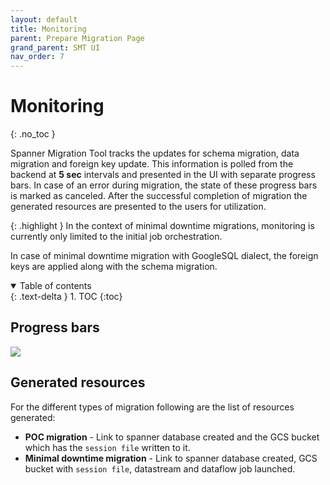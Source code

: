 ```yaml
---
layout: default
title: Monitoring
parent: Prepare Migration Page
grand_parent: SMT UI
nav_order: 7
---
```


# Monitoring
{: .no_toc }

Spanner Migration Tool tracks the updates for schema migration, data migration and foreign key update. This information is polled from the backend at **5 sec** intervals and presented in the UI with separate progress bars. In case of an error during migration, the state of these progress bars is marked as canceled. After the successful completion of migration the generated resources are presented to the users for utilization.

{: .highlight }
In the context of minimal downtime migrations, monitoring is currently only limited to the initial job orchestration.

In case of minimal downtime migration with GoogleSQL dialect, the foreign keys are applied along with the schema migration.

<details open markdown="block">
  <summary>
    Table of contents
  </summary>
  {: .text-delta }
1. TOC
{:toc}
</details>

## Progress bars

![](https://services.google.com/fh/files/helpcenter/asset-rekjv7z3yqp.png)

## Generated resources

For the different types of migration following are the list of resources generated:

- **POC migration** - Link to spanner database created and the GCS bucket which has the `session file` written to it.
- **Minimal downtime migration** - Link to spanner database created, GCS bucket with `session file`, datastream and dataflow job launched.
